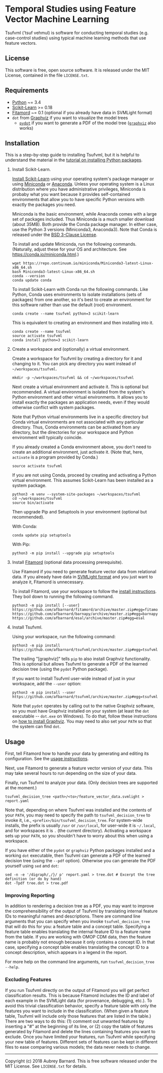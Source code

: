 Temporal Studies using Feature Vector Machine Learning
======================================================


Tsufvml ('tsuf vehmul) is software for conducting temporal studies
(e.g. case-control studies) using typical machine learning methods that
use feature vectors.


License
-------

This software is free, open source software.  It is released under the
MIT License, contained in the file `LICENSE.txt`.


Requirements
------------

* [Python](https://www.python.org/) ~= 3.4
* [Scikit-Learn](http://scikit-learn.org/) >= 0.18
* [Fitamord](https://github.com/afbarnard/fitamord) ~= 0.1 (optional if
  you already have data in SVMLight format)
* `dot` from [Graphviz](http://www.graphviz.org/) if you want to
  visualize the model trees
  * [`pydot`]( https://pypi.org/project/pydot/) if you want to generate
    a PDF of the model tree ([`graphviz`](
    https://pypi.org/project/graphviz/) also works)


Installation
------------

This is a step-by-step guide to installing Tsufvml, but it is helpful to
understand the material in the [tutorial on installing Python packages](
https://packaging.python.org/tutorials/installing-packages/).

1. Install Scikit-Learn.

   [Install Scikit-Learn](http://scikit-learn.org/stable/install.html)
   using your operating system's package manager or using
   [Miniconda](https://conda.io/docs/install/quick.html) or
   [Anaconda](https://www.continuum.io/anaconda-overview).  Unless your
   operating system is a Linux distribution where you have
   administrative privileges, Miniconda is probaby what you want because
   it provides self-contained environments that allow you to have
   specific Python versions with exactly the packages you need.

   Miniconda is the basic environment, while Anaconda comes with a large
   set of packages included.  Thus Miniconda is a much smaller download
   (about 35MB).  Both provide the Conda package manager.  In either
   case, use the Python 3 versions (Miniconda3, Anaconda3).  Note that
   Conda is released under the [BSD 3-Clause
   License](https://conda.io/docs/license.html).

   To install and update Miniconda, run the following commands.
   (Naturally, adjust these for your OS and architecture.  See
   https://conda.io/miniconda.html.)

       wget https://repo.continuum.io/miniconda/Miniconda3-latest-Linux-x86_64.sh
       bash Miniconda3-latest-Linux-x86_64.sh
       conda --version
       conda update conda

   To install Scikit-Learn with Conda run the following commands.  Like
   Python, Conda uses environments to isolate installations (sets of
   packages) from one another, so it's best to create an environment for
   this software rather than use the default (root) environment.

       conda create --name tsufvml python=3 scikit-learn

   This is equivalent to creating an environment and then installing
   into it.

       conda create --name tsufvml
       source activate tsufvml
       conda install python=3 scikit-learn

2. Create a workspace and (optionally) a virtual environment.

   Create a workspace for Tsufvml by creating a directory for it and
   changing to it.  You can pick any directory you want instead of
   `~/workspaces/tsufvml`.

       mkdir -p ~/workspaces/tsufvml && cd ~/workspaces/tsufvml

   Next create a virtual environment and activate it.  This is optional
   but recommended.  A virtual environment is isolated from the system's
   Python environment and other virtual environments.  It allows you to
   install exactly the packages an application needs, even if they would
   otherwise conflict with system packages.

   Note that Python virtual environments live in a specific directory
   but Conda virtual environments are not associated with any particular
   directory.  Thus, Conda environments can be activated from any
   directory, but the directories for your workspace and Python
   environment will typically coincide.

   If you already created a Conda environment above, you don't need to
   create an additional environment, just activate it.  (Note that,
   here, `activate` is a program provided by Conda.)

       source activate tsufvml

   If you are not using Conda, proceed by creating and activating a
   Python virtual environment.  This assumes Scikit-Learn has been
   installed as a system package.

       python3 -m venv --system-site-packages ~/workspaces/tsufvml
       cd ~/workspaces/tsufvml
       source bin/activate

   Then upgrade Pip and Setuptools in your environment (optional but
   recommended).

   With Conda:

       conda update pip setuptools

   With Pip:

       python3 -m pip install --upgrade pip setuptools

3. Install [Fitamord](https://github.com/afbarnard/fitamord) (optional
   data processing prerequisite).

   Use Fitamord if you need to generate feature vector data from
   relational data.  If you already have data in [SVMLight
   format](http://svmlight.joachims.org/) and you just want to analyze
   it, Fitamord is unnecessary.

   To install Fitamord, use your workspace to follow the [install
   instructions](https://github.com/afbarnard/fitamord#download-install).
   They boil down to running the following command.

       python3 -m pip install [--user] https://github.com/afbarnard/fitamord/archive/master.zip#egg=fitamord https://github.com/afbarnard/barnapy/archive/master.zip#egg=barnapy https://github.com/afbarnard/esal/archive/master.zip#egg=esal

4. Install Tsufvml.

   Using your workspace, run the following command:

       python3 -m pip install https://github.com/afbarnard/tsufvml/archive/master.zip#egg=tsufvml[graphviz]

   The trailing "[graphviz]" tells `pip` to also install Graphviz
   functionality.  This is optional but allows Tsufvml to generate a PDF
   of the learned decision tree (using the `pydot` Python package).

   If you want to install Tsufvml user-wide instead of just in your
   workspace, add the `--user` option:

       python3 -m pip install --user https://github.com/afbarnard/tsufvml/archive/master.zip#egg=tsufvml[graphviz]

   Note that `pydot` operates by calling out to the native Graphviz
   software, so you must have Graphviz installed on your system (at
   least the `dot` executable -- `dot.exe` on Windows).  To do that,
   follow these instructions on [how to install Graphviz](
   http://www.graphviz.org/download/).  You may need to also set your
   `PATH` so that the system can find `dot`.


Usage
-----

First, tell Fitamord how to handle your data by generating and editing
its configuration.  See the [usage
instructions](https://github.com/afbarnard/fitamord#usage).

Next, use Fitamord to generate a feature vector version of your data.
This may take several hours to run depending on the size of your data.

Finally, run Tsufvml to analyze your data.  (Only decision trees are
supported at the moment.)

    tsufvml_decision_tree <path>/<to>/feature_vector_data.svmlight > report.yaml

Note that, depending on where Tsufvml was installed and the contents of
your `PATH`, you may need to specify the path to
`tsufvml_decision_tree` to invoke it, i.e.,
`<prefix>/bin/tsufvml_decision_tree`.  For system-wide installs, the
prefix is usually `/usr` or `/usr/local`, for user-wide it is
`~/.local`, and for workspaces it is `.` (the current directory).
Activating a workspace sets up your `PATH`, so you shouldn't have to
worry about this when using a workspace.

If you have either of the `pydot` or `graphviz` Python packages
installed and a working `dot` executable, then Tsufvml can generate a
PDF of the learned decision tree (using the `--pdf` option).  Otherwise
you can generate the PDF yourself using `sed` and `dot`:

    sed -n -e '/digraph/,/}/ p' report.yaml > tree.dot # Excerpt the tree definition (or do by hand)
    dot -Tpdf tree.dot > tree.pdf


### Improving Reporting ###

In addition to rendering a decision tree as a PDF, you may want to
improve the comprehensibility of the output of Tsufvml by translating
internal feature IDs to meaningful names and descriptions.  There are
command line arguments that you can specify when you invoke
`tsufvml_decision_tree` that will do this for you: a feature table and a
concept table.  Specifying a feature table enables translating the
internal feature ID to a feature name from the table.  If you are
working with OMOP CDM data, then the feature name is probably not enough
because it only contains a concept ID.  In that case, specifying a
concept table enables translating the concept ID to a concept
description, which appears in a legend in the report.

For more help on the command line arguments, run `tsufvml_decision_tree
--help`.


### Excluding Features ###

If you run Tsufvml directly on the output of Fitamord you will get
perfect classification results.  This is because Fitamord includes the
ID and label of each example in the SVMLight data (for provenance,
debugging, etc.).  To avoid this trivial classification behavior,
specify a feature table with only the features you want to include in
the classification.  (When given a feature table, Tsufvml will include
only those features that are listed in the table.)  There are two ways
to do this: (1) comment out unwanted features by inserting a "#" at the
beginning of its line, or (2) copy the table of features generated by
Fitamord and delete the lines containing features you want to exclude.
Once you have limited your features, run Tsufvml while specifying your
new table of features.  Different sets of features can be kept in
different files to ease comparing various models; the data never needs
to change.


-----

Copyright (c) 2018 Aubrey Barnard.  This is free software released under
the MIT License.  See `LICENSE.txt` for details.
